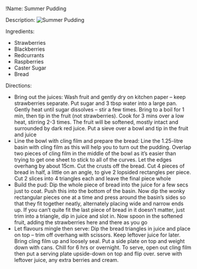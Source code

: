 !Name: Summer Pudding

Description:
![Summer Pudding](https://www.themealdb.com/images/media/meals/rsqwus1511640214.jpg "Summer Pudding")

Ingredients:
- Strawberries
- Blackberries
- Redcurrants
- Raspberries
- Caster Sugar
- Bread

Directions:
- Bring out the juices: Wash fruit and gently dry on kitchen paper – keep strawberries separate. Put sugar and 3 tbsp water into a large pan. Gently heat until sugar dissolves – stir a few times. Bring to a boil for 1 min, then tip in the fruit (not strawberries). Cook for 3 mins over a low heat, stirring 2-3 times. The fruit will be softened, mostly intact and surrounded by dark red juice. Put a sieve over a bowl and tip in the fruit and juice
- Line the bowl with cling film and prepare the bread: Line the 1.25-litre basin with cling film as this will help you to turn out the pudding. Overlap two pieces of cling film in the middle of the bowl as it’s easier than trying to get one sheet to stick to all of the curves. Let the edges overhang by about 15cm. Cut the crusts off the bread. Cut 4 pieces of bread in half, a little on an angle, to give 2 lopsided rectangles per piece. Cut 2 slices into 4 triangles each and leave the final piece whole
- Build the pud: Dip the whole piece of bread into the juice for a few secs just to coat. Push this into the bottom of the basin. Now dip the wonky rectangular pieces one at a time and press around the basin’s sides so that they fit together neatly, alternately placing wide and narrow ends up. If you can’t quite fit the last piece of bread in it doesn’t matter, just trim into a triangle, dip in juice and slot in. Now spoon in the softened fruit, adding the strawberries here and there as you go
- Let flavours mingle then serve: Dip the bread triangles in juice and place on top – trim off overhang with scissors. Keep leftover juice for later. Bring cling film up and loosely seal. Put a side plate on top and weight down with cans. Chill for 6 hrs or overnight. To serve, open out cling film then put a serving plate upside-down on top and flip over. serve with leftover juice, any extra berries and cream.
